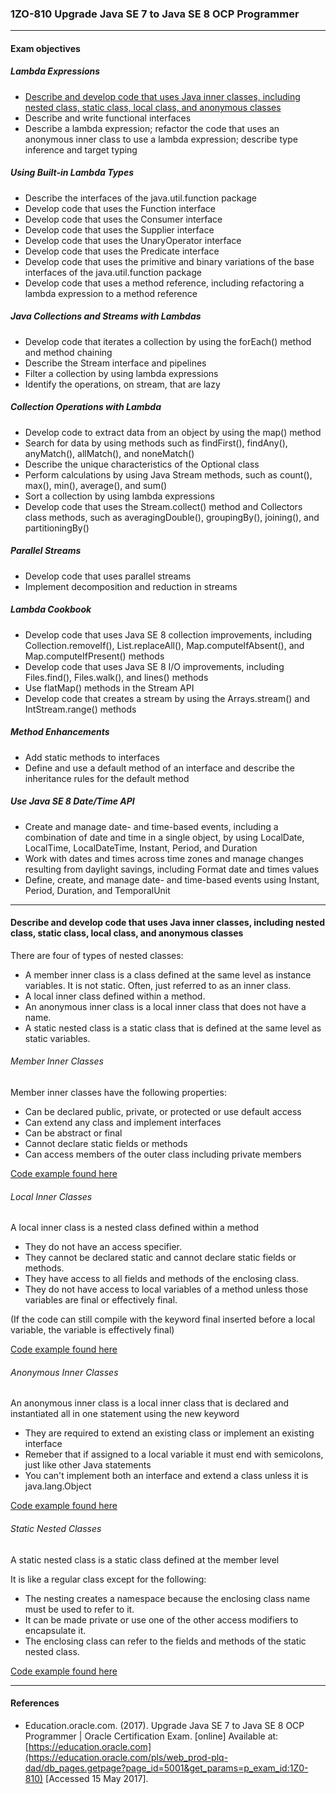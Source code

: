 ### 1ZO-810 Upgrade Java SE 7 to Java SE 8 OCP Programmer

----
#### Exam objectives

##### Lambda Expressions
-    [Describe and develop code that uses Java inner classes, including nested class, static class, local class, and anonymous classes](#describe-and-develop-code-that-uses-java-inner-classes-including-nested-class-static-class-local-class-and-anonymous-classes)
-    Describe and write functional interfaces
-    Describe a lambda expression; refactor the code that uses an anonymous inner class to use a lambda expression; describe type inference and target typing

##### Using Built-in Lambda Types
-    Describe the interfaces of the java.util.function package
-    Develop code that uses the Function interface
-    Develop code that uses the Consumer interface
-    Develop code that uses the Supplier interface
-    Develop code that uses the UnaryOperator interface
-    Develop code that uses the Predicate interface
-    Develop code that uses the primitive and binary variations of the base interfaces of the java.util.function package
-    Develop code that uses a method reference, including refactoring a lambda expression to a method reference

##### Java Collections and Streams with Lambdas
-    Develop code that iterates a collection by using the forEach() method and method chaining
-    Describe the Stream interface and pipelines
-    Filter a collection by using lambda expressions
-    Identify the operations, on stream, that are lazy

##### Collection Operations with Lambda
-    Develop code to extract data from an object by using the map() method
-    Search for data by using methods such as findFirst(), findAny(), anyMatch(), allMatch(), and noneMatch()
-    Describe the unique characteristics of the Optional class
-    Perform calculations by using Java Stream methods, such as count(), max(), min(), average(), and sum()
-    Sort a collection by using lambda expressions
-    Develop code that uses the Stream.collect() method and Collectors class methods, such as averagingDouble(), groupingBy(), joining(), and partitioningBy()

##### Parallel Streams
-    Develop code that uses parallel streams
-    Implement decomposition and reduction in streams

##### Lambda Cookbook
-    Develop code that uses Java SE 8 collection improvements, including Collection.removeIf(), List.replaceAll(), Map.computeIfAbsent(), and Map.computeIfPresent() methods
-    Develop code that uses Java SE 8 I/O improvements, including Files.find(), Files.walk(), and lines() methods
-    Use flatMap() methods in the Stream API
-    Develop code that creates a stream by using the Arrays.stream() and IntStream.range() methods

##### Method Enhancements
-    Add static methods to interfaces
-    Define and use a default method of an interface and describe the inheritance rules for the default method

##### Use Java SE 8 Date/Time API
-    Create and manage date- and time-based events, including a combination of date and time in a single object, by using LocalDate, LocalTime, LocalDateTime, Instant, Period, and Duration
-    Work with dates and times across time zones and manage changes resulting from daylight savings, including Format date and times values
-    Define, create, and manage date- and time-based events using Instant, Period, Duration, and TemporalUnit

----

#### Describe and develop code that uses Java inner classes, including nested class, static class, local class, and anonymous classes

There are four of types of nested classes:

- A member inner class is a class defined at the same level as instance variables. It is not static. Often, just referred to as an inner class.
- A local inner class defined within a method.
- An anonymous inner class is a local inner class that does not have a name.
- A static nested class is a static class that is defined at the same level as static variables.

###### Member Inner Classes
Member inner classes have the following properties:

- Can be declared public, private, or protected or use default access 
- Can extend any class and implement interfaces
- Can be abstract or final
- Cannot declare static fields or methods
- Can access members of the outer class including private members

[Code example found here](code-examples/lambda-expressions/MemberInnerClassExample.java)

###### Local Inner Classes
A local inner class is a nested class defined within a method
- They do not have an access specifier.
- They cannot be declared static and cannot declare static fields or methods.
- They have access to all fields and methods of the enclosing class.
- They do not have access to local variables of a method unless those variables are final or effectively final. 

(If the code can still compile with the keyword final inserted before a local variable, the variable is effectively final)

[Code example found here](code-examples/lambda-expressions/LocalInnerClassExample.java)


###### Anonymous Inner Classes

An anonymous inner class is a local inner class that is declared and instantiated all in one statement using the new keyword

- They are required to extend an existing class or implement an existing interface
- Remeber that if assigned to a local variable it must end with semicolons, just like other Java statements
- You can't implement both an interface and extend a class unless it is java.lang.Object

[Code example found here](code-examples/lambda-expressions/AnonmousInnerClassExample.java)

###### Static Nested Classes

A static nested class is a static class defined at the member level

It is like a regular class except for the following:
- The nesting creates a namespace because the enclosing class name must be used to refer to it.
- It can be made private or use one of the other access modifiers to encapsulate it. 
- The enclosing class can refer to the fields and methods of the static nested class.

[Code example found here](code-examples/lambda-expressions/StaticNestedClassExample.java)


----
#### References

- Education.oracle.com. (2017). Upgrade Java SE 7 to Java SE 8 OCP Programmer | Oracle Certification Exam. [online] Available at: [https://education.oracle.com](https://education.oracle.com/pls/web_prod-plq-dad/db_pages.getpage?page_id=5001&get_params=p_exam_id:1Z0-810) [Accessed 15 May 2017].


